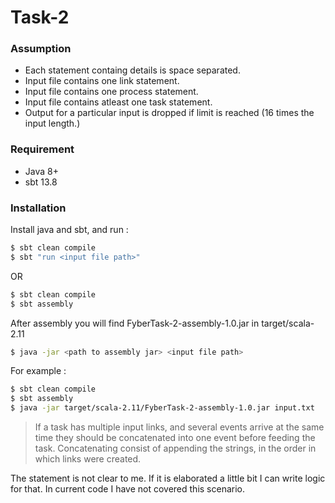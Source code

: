 # Task-2

### Assumption
  - Each statement containg details is space separated.
  - Input file contains one link statement.
  - Input file contains one process statement.
  - Input file contains atleast one task statement.
  - Output for a particular input is dropped if limit is reached (16 times the input length.)
  
### Requirement
  - Java 8+
  - sbt 13.8

### Installation

Install java and sbt, and run :

```sh
$ sbt clean compile
$ sbt "run <input file path>"
```
OR

```sh
$ sbt clean compile
$ sbt assembly
```
After assembly you will find FyberTask-2-assembly-1.0.jar in target/scala-2.11

```sh
$ java -jar <path to assembly jar> <input file path>
```

For example :
```sh
$ sbt clean compile
$ sbt assembly
$ java -jar target/scala-2.11/FyberTask-2-assembly-1.0.jar input.txt
```

>If a task has multiple input links, and several events arrive at the same time they should be concatenated into one event before feeding the task. Concatenating consist of appending the strings, in the order in which links were created.

The statement is not clear to me. If it is elaborated a little bit I can write logic for that.
In current code I have not covered this scenario.